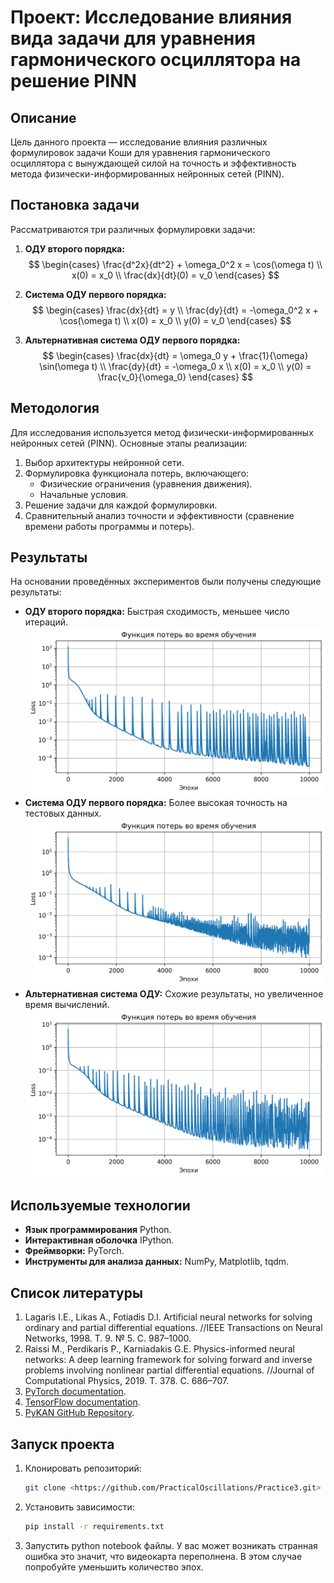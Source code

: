 # Проект: Исследование влияния вида задачи для уравнения гармонического осциллятора на решение PINN

## Описание
Цель данного проекта — исследование влияния различных формулировок задачи Коши для уравнения гармонического осциллятора с вынуждающей силой на точность и эффективность метода физически-информированных нейронных сетей (PINN).

## Постановка задачи
Рассматриваются три различных формулировки задачи:

1. **ОДУ второго порядка:**
   $$
   \begin{cases}
   \frac{d^2x}{dt^2} + \omega_0^2 x = \cos(\omega t) \\
   x(0) = x_0 \\
   \frac{dx}{dt}(0) = v_0
   \end{cases}
   $$

2. **Система ОДУ первого порядка:**
   $$
   \begin{cases}
   \frac{dx}{dt} = y \\
   \frac{dy}{dt} = -\omega_0^2 x + \cos(\omega t) \\
   x(0) = x_0 \\
   y(0) = v_0
   \end{cases}
   $$

3. **Альтернативная система ОДУ первого порядка:**
   $$
   \begin{cases}
   \frac{dx}{dt} = \omega_0 y + \frac{1}{\omega} \sin(\omega t) \\
   \frac{dy}{dt} = -\omega_0 x \\
   x(0) = x_0 \\
   y(0) = \frac{v_0}{\omega_0}
   \end{cases}
   $$

## Методология
Для исследования используется метод физически-информированных нейронных сетей (PINN). Основные этапы реализации:

1. Выбор архитектуры нейронной сети.
2. Формулировка функционала потерь, включающего:
   - Физические ограничения (уравнения движения).
   - Начальные условия.
3. Решение задачи для каждой формулировки.
4. Сравнительный анализ точности и эффективности (сравнение времени работы программы и потерь).

## Результаты
На основании проведённых экспериментов были получены следующие результаты:

- **ОДУ второго порядка:** Быстрая сходимость, меньшее число итераций. ![Loss_ODE_of_the_second_order](images/Loss_ODE_of_the_second_order.png)
- **Система ОДУ первого порядка:** Более высокая точность на тестовых данных. ![Loss_ODE_of_the_first_order](images/Loss_ODE_of_the_first_order.png)
- **Альтернативная система ОДУ:** Схожие результаты, но увеличенное время вычислений. ![Loss_alt_ODE](images/Loss_alt_ODE.png)

## Используемые технологии
- **Язык программирования** Python.
- **Интерактивная оболочка** IPython.
- **Фреймворки:** PyTorch.
- **Инструменты для анализа данных:** NumPy, Matplotlib, tqdm.

## Список литературы
1. Lagaris I.E., Likas A., Fotiadis D.I. Artificial neural networks for solving ordinary and partial differential equations. //IEEE Transactions on Neural Networks, 1998. T. 9. № 5. С. 987–1000.
2. Raissi M., Perdikaris P., Karniadakis G.E. Physics-informed neural networks: A deep learning framework for solving forward and inverse problems involving nonlinear partial differential equations. //Journal of Computational Physics, 2019. T. 378. С. 686–707.
3. [PyTorch documentation](https://pytorch.org/docs/stable/index.html).
4. [TensorFlow documentation](https://www.tensorflow.org/api_docs).
5. [PyKAN GitHub Repository](https://kindxiaoming.github.io/pykan/).

## Запуск проекта

1. Клонировать репозиторий:
   ```bash
   git clone <https://github.com/PracticalOscillations/Practice3.git>
   ```
2. Установить зависимости:
   ```bash
   pip install -r requirements.txt
   ```
3. Запустить python notebook файлы. У вас может возникать странная ошибка это значит, что видеокарта переполнена. В этом случае попробуйте уменьшить количество эпох.